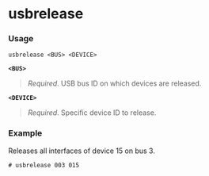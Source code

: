 # usbrelease

### Usage

```console
usbrelease <BUS> <DEVICE>
```

__`<BUS>`__

> _Required_.  USB bus ID on which devices are released.

__`<DEVICE>`__

> _Required_.  Specific device ID to release.

### Example

Releases all interfaces of device 15 on bus 3.

```console
# usbrelease 003 015
```

